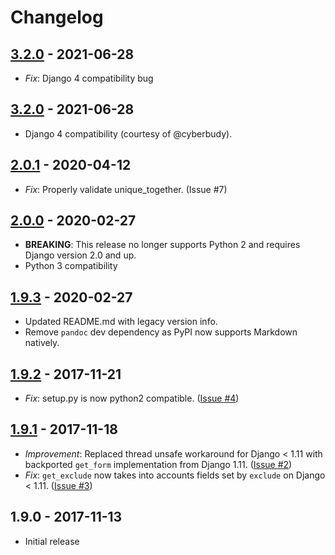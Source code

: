 # Changelog

## [3.2.0] - 2021-06-28
 - _Fix_: Django 4 compatibility bug

## [3.2.0] - 2021-06-28
 - Django 4 compatibility (courtesy of @cyberbudy).

## [2.0.1] - 2020-04-12
 - _Fix_: Properly validate unique_together. (Issue #7)

## [2.0.0] - 2020-02-27
 - **BREAKING**: This release no longer supports Python 2 and requires Django version 2.0 and up.
 - Python 3 compatibility

## [1.9.3] - 2020-02-27
- Updated README.md with legacy version info.
- Remove `pandoc` dev dependency as PyPI now supports Markdown natively.

## [1.9.2] - 2017-11-21
- _Fix_: setup.py is now python2 compatible. ([Issue #4])

## [1.9.1] - 2017-11-18
- _Improvement_: Replaced thread unsafe workaround for Django < 1.11 with backported `get_form` implementation from Django 1.11. ([Issue #2])
- _Fix_: `get_exclude` now takes into accounts fields set by `exclude` on Django < 1.11. ([Issue #3])

## 1.9.0 - 2017-11-13
- Initial release

[3.2.1]: https://github.com/inueni/django-subadmin/compare/3.2.0...3.2.1
[3.2.0]: https://github.com/inueni/django-subadmin/compare/2.0.1...3.2.0
[2.0.1]: https://github.com/inueni/django-subadmin/compare/2.0.0...2.0.1
[2.0.0]: https://github.com/inueni/django-subadmin/compare/1.9.3...2.0.0
[1.9.3]: https://github.com/inueni/django-subadmin/compare/1.9.2...1.9.3
[1.9.2]: https://github.com/inueni/django-subadmin/compare/1.9.1...1.9.2
[1.9.1]: https://github.com/inueni/django-subadmin/compare/1.9.0...1.9.1
[Issue #2]: https://github.com/inueni/django-subadmin/issues/2
[Issue #3]: https://github.com/inueni/django-subadmin/issues/3
[Issue #4]: https://github.com/inueni/django-subadmin/issues/4